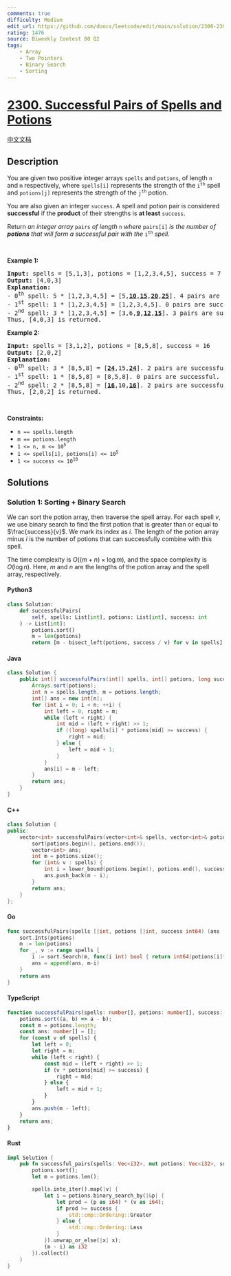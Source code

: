 ```yaml
---
comments: true
difficulty: Medium
edit_url: https://github.com/doocs/leetcode/edit/main/solution/2300-2399/2300.Successful%20Pairs%20of%20Spells%20and%20Potions/README_EN.md
rating: 1476
source: Biweekly Contest 80 Q2
tags:
    - Array
    - Two Pointers
    - Binary Search
    - Sorting
---
```


<!-- problem:start -->

# [2300. Successful Pairs of Spells and Potions](https://leetcode.com/problems/successful-pairs-of-spells-and-potions)

[中文文档](/solution/2300-2399/2300.Successful%20Pairs%20of%20Spells%20and%20Potions/README.md)

## Description

<!-- description:start -->

<p>You are given two positive integer arrays <code>spells</code> and <code>potions</code>, of length <code>n</code> and <code>m</code> respectively, where <code>spells[i]</code> represents the strength of the <code>i<sup>th</sup></code> spell and <code>potions[j]</code> represents the strength of the <code>j<sup>th</sup></code> potion.</p>

<p>You are also given an integer <code>success</code>. A spell and potion pair is considered <strong>successful</strong> if the <strong>product</strong> of their strengths is <strong>at least</strong> <code>success</code>.</p>

<p>Return <em>an integer array </em><code>pairs</code><em> of length </em><code>n</code><em> where </em><code>pairs[i]</code><em> is the number of <strong>potions</strong> that will form a successful pair with the </em><code>i<sup>th</sup></code><em> spell.</em></p>

<p>&nbsp;</p>
<p><strong class="example">Example 1:</strong></p>

<pre>
<strong>Input:</strong> spells = [5,1,3], potions = [1,2,3,4,5], success = 7
<strong>Output:</strong> [4,0,3]
<strong>Explanation:</strong>
- 0<sup>th</sup> spell: 5 * [1,2,3,4,5] = [5,<u><strong>10</strong></u>,<u><strong>15</strong></u>,<u><strong>20</strong></u>,<u><strong>25</strong></u>]. 4 pairs are successful.
- 1<sup>st</sup> spell: 1 * [1,2,3,4,5] = [1,2,3,4,5]. 0 pairs are successful.
- 2<sup>nd</sup> spell: 3 * [1,2,3,4,5] = [3,6,<u><strong>9</strong></u>,<u><strong>12</strong></u>,<u><strong>15</strong></u>]. 3 pairs are successful.
Thus, [4,0,3] is returned.
</pre>

<p><strong class="example">Example 2:</strong></p>

<pre>
<strong>Input:</strong> spells = [3,1,2], potions = [8,5,8], success = 16
<strong>Output:</strong> [2,0,2]
<strong>Explanation:</strong>
- 0<sup>th</sup> spell: 3 * [8,5,8] = [<u><strong>24</strong></u>,15,<u><strong>24</strong></u>]. 2 pairs are successful.
- 1<sup>st</sup> spell: 1 * [8,5,8] = [8,5,8]. 0 pairs are successful. 
- 2<sup>nd</sup> spell: 2 * [8,5,8] = [<strong><u>16</u></strong>,10,<u><strong>16</strong></u>]. 2 pairs are successful. 
Thus, [2,0,2] is returned.
</pre>

<p>&nbsp;</p>
<p><strong>Constraints:</strong></p>

<ul>
	<li><code>n == spells.length</code></li>
	<li><code>m == potions.length</code></li>
	<li><code>1 &lt;= n, m &lt;= 10<sup>5</sup></code></li>
	<li><code>1 &lt;= spells[i], potions[i] &lt;= 10<sup>5</sup></code></li>
	<li><code>1 &lt;= success &lt;= 10<sup>10</sup></code></li>
</ul>

<!-- description:end -->

## Solutions

<!-- solution:start -->

### Solution 1: Sorting + Binary Search

We can sort the potion array, then traverse the spell array. For each spell $v$, we use binary search to find the first potion that is greater than or equal to $\frac{success}{v}$. We mark its index as $i$. The length of the potion array minus $i$ is the number of potions that can successfully combine with this spell.

The time complexity is $O((m + n) \times \log m)$, and the space complexity is $O(\log n)$. Here, $m$ and $n$ are the lengths of the potion array and the spell array, respectively.

<!-- tabs:start -->

#### Python3

```python
class Solution:
    def successfulPairs(
        self, spells: List[int], potions: List[int], success: int
    ) -> List[int]:
        potions.sort()
        m = len(potions)
        return [m - bisect_left(potions, success / v) for v in spells]
```

#### Java

```java
class Solution {
    public int[] successfulPairs(int[] spells, int[] potions, long success) {
        Arrays.sort(potions);
        int n = spells.length, m = potions.length;
        int[] ans = new int[n];
        for (int i = 0; i < n; ++i) {
            int left = 0, right = m;
            while (left < right) {
                int mid = (left + right) >> 1;
                if ((long) spells[i] * potions[mid] >= success) {
                    right = mid;
                } else {
                    left = mid + 1;
                }
            }
            ans[i] = m - left;
        }
        return ans;
    }
}
```

#### C++

```cpp
class Solution {
public:
    vector<int> successfulPairs(vector<int>& spells, vector<int>& potions, long long success) {
        sort(potions.begin(), potions.end());
        vector<int> ans;
        int m = potions.size();
        for (int& v : spells) {
            int i = lower_bound(potions.begin(), potions.end(), success * 1.0 / v) - potions.begin();
            ans.push_back(m - i);
        }
        return ans;
    }
};
```

#### Go

```go
func successfulPairs(spells []int, potions []int, success int64) (ans []int) {
	sort.Ints(potions)
	m := len(potions)
	for _, v := range spells {
		i := sort.Search(m, func(i int) bool { return int64(potions[i]*v) >= success })
		ans = append(ans, m-i)
	}
	return ans
}
```

#### TypeScript

```ts
function successfulPairs(spells: number[], potions: number[], success: number): number[] {
    potions.sort((a, b) => a - b);
    const m = potions.length;
    const ans: number[] = [];
    for (const v of spells) {
        let left = 0;
        let right = m;
        while (left < right) {
            const mid = (left + right) >> 1;
            if (v * potions[mid] >= success) {
                right = mid;
            } else {
                left = mid + 1;
            }
        }
        ans.push(m - left);
    }
    return ans;
}
```

#### Rust

```rust
impl Solution {
    pub fn successful_pairs(spells: Vec<i32>, mut potions: Vec<i32>, success: i64) -> Vec<i32> {
        potions.sort();
        let m = potions.len();

        spells.into_iter().map(|v| {
            let i = potions.binary_search_by(|&p| {
                let prod = (p as i64) * (v as i64);
                if prod >= success {
                    std::cmp::Ordering::Greater
                } else {
                    std::cmp::Ordering::Less
                }
            }).unwrap_or_else(|x| x);
            (m - i) as i32
        }).collect()
    }
}
```

<!-- tabs:end -->

<!-- solution:end -->

<!-- problem:end -->
